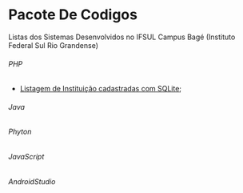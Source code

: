 # Pacote De Codigos
Listas dos Sistemas Desenvolvidos no IFSUL Campus Bagé (Instituto Federal Sul Rio Grandense)

###### PHP
* [Listagem de Instituição cadastradas com SQLite](https://github.com/WalistonBelles/Instituicao);

###### Java
###### Phyton
###### JavaScript
###### AndroidStudio
